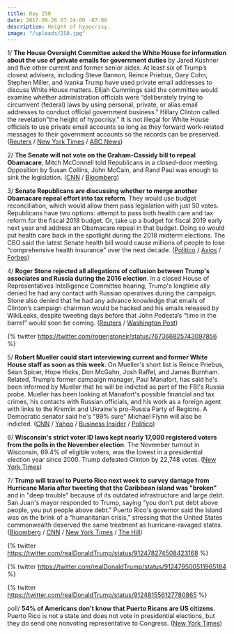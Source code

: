 ```yaml
---
title: Day 250
date: 2017-09-26 07:24:00 -07:00
description: Height of hypocrisy.
image: "/uploads/250.jpg"
---
```


1/ **The House Oversight Committee asked the White House for information about the use of private emails for government duties** by Jared Kushner and five other current and former senior aides. At least six of Trump’s closest advisers, including Steve Bannon, Reince Priebus, Gary Cohn, Stephen Miller, and Ivanka Trump have used private email addresses to discuss White House matters. Elijah Cummings said the committee would examine whether administration officials were “deliberately trying to circumvent (federal) laws by using personal, private, or alias email addresses to conduct official government business.” Hillary Clinton called the revelation"the height of hypocrisy." It is not illegal for White House officials to use private email accounts so long as they forward work-related messages to their government accounts so the records can be preserved. ([Reuters](https://www.reuters.com/article/us-usa-trump-emails/house-panel-probing-private-email-use-by-white-house-aides-idUSKCN1C101M) / [New York Times](https://www.nytimes.com/2017/09/25/us/politics/private-email-trump-kushner-bannon.html) / [ABC News](http://abcnews.go.com/Politics/hillary-clinton-slams-trump-admin-private-emails-height/story?id=50094787))

2/ **The Senate will not vote on the Graham-Cassidy bill to repeal Obamacare**, Mitch McConnell told Republicans in a closed-door meeting. Opposition by Susan Collins, John McCain, and Rand Paul was enough to sink the legislation. ([CNN](http://www.cnn.com/2017/09/26/politics/health-care-republican-senate-vote/index.html) / [Bloomberg](https://www.bloomberg.com/news/articles/2017-09-26/senate-gop-drops-obamacare-repeal-effort-for-lack-of-support))

3/ **Senate Republicans are discussing whether to merge another Obamacare repeal effort into tax reform**. They would use budget reconciliation, which would allow them pass legislation with just 50 votes. Republicans have two options: attempt to pass both health care and tax reform for the fiscal 2018 budget. Or, take up a budget for fiscal 2019 early next year and address an Obamacare repeal in that budget. Doing so would put health care back in the spotlight during the 2018 midterm elections. The CBO said the latest Senate health bill would cause millions of people to lose “comprehensive health insurance” over the next decade. ([Politico](http://www.politico.com/story/2017/09/25/obamacare-repeal-republicans-budget-243125) / [Axios](https://www.axios.com/some-republicans-want-to-combine-tax-and-health-care-in-18-budget-2489571972.html) / [Forbes](https://www.forbes.com/sites/brucejapsen/2017/09/25/cbo-graham-cassidy-trumpcare-bill-reduce-coverage-for-millions/#417b5ce97966))

4/ **Roger Stone rejected all allegations of collusion between Trump's associates and Russia during the 2016 election**. In a closed House of Representatives Intelligence Committee hearing, Trump's longtime ally denied he had any contact with Russian operatives during the campaign. Stone also denied that he had any advance knowledge that emails of Clinton’s campaign chairman would be hacked and his emails released by WikiLeaks, despite tweeting days before that John Podesta’s “time in the barrel” would soon be coming. ([Reuters](https://www.reuters.com/article/us-usa-trump-russia-stone/trump-ally-stone-flatly-rejects-allegations-of-russia-collusion-idUSKCN1C103S) / [Washington Post](https://www.washingtonpost.com/powerpost/roger-stone-plans-to-deny-collusion-evidence-of-russia-hacking-to-congress/2017/09/25/e0c0f074-a24f-11e7-b14f-f41773cd5a14_story.html))

{% twitter https://twitter.com/rogerjstonejr/status/767366825743097856 %}

5/ **Robert Mueller could start interviewing current and former White House staff as soon as this week**. On Mueller's short list is Reince Priebus, Sean Spicer, Hope Hicks, Don McGahn, Josh Raffel, and James Burnham. Related, Trump’s former campaign manager, Paul Manafort, has said he's been informed by Mueller that he will be indicted as part of the FBI's Russia probe. Mueller has been looking at Manafort's possible financial and tax crimes, his contacts with Russian officials, and his work as a foreign agent with links to the Kremlin and Ukraine's pro-Russia Party of Regions. A Democratic senator said he's "99% sure" Michael Flynn will also be indicted. ([CNN](http://www.cnn.com/2017/09/26/politics/white-house-special-counsel-robert-mueller/index.html?adkey=bn) / [Yahoo](https://www.yahoo.com/news/roger-stone-manaforts-mood-amazingly-good-despite-coming-indictment-223127822.html) / [Business Insider](http://www.businessinsider.com/roger-stone-manafort-confirmed-that-muellers-team-plans-to-indict-him-2017-9) / [Politico](http://www.politico.com/story/2017/09/26/indictments-michael-flynn-paul-manafort-richard-blumenthal-says-243158))

6/ **Wisconsin's strict voter ID laws kept nearly 17,000 registered voters from the polls in the November election**. The November turnout in Wisconsin, 69.4% of eligible voters, was the lowest in a presidential election year since 2000. Trump defeated Clinton by 22,748 votes. ([New York Times](https://www.nytimes.com/2017/09/25/us/wisconsin-voters.html))

7/ **Trump will travel to Puerto Rico next week to survey damage from Hurricane Maria after tweeting that the Caribbean island was "broken"** and in "deep trouble" because of its outdated infrastructure and large debt. San Juan's mayor responded to Trump, saying "you don't put debt above people, you put people above debt." Puerto Rico's governor said the island was on the brink of a “humanitarian crisis," stressing that the United States commonwealth deserved the same treatment as hurricane-ravaged states. ([Bloomberg](https://www.bloomberg.com/news/articles/2017-09-26/trump-says-he-will-survey-puerto-rico-storm-damage-next-tuesday) / [CNN](http://www.cnn.com/2017/09/26/politics/san-juan-mayor-puerto-rico-cnntv/) / [New York Times](https://www.nytimes.com/2017/09/25/us/puerto-rico-maria-fema-disaster-.html?_r=0) / [The Hill](http://thehill.com/homenews/administration/352388-trump-puerto-rico-is-in-deep-trouble-after-hurricane-destruction))

{% twitter https://twitter.com/realDonaldTrump/status/912478274508423168 %}

{% twitter https://twitter.com/realDonaldTrump/status/912479500511965184 %}

{% twitter https://twitter.com/realDonaldTrump/status/912481556127780865 %}

poll/ **54% of Americans don't know that Puerto Ricans are US citizens**. Puerto Rico is not a state and does not vote in presidential elections, but they do send one nonvoting representative to Congress. ([New York Times](https://www.nytimes.com/2017/09/26/upshot/nearly-half-of-americans-dont-know-people-in-puerto-ricoans-are-fellow-citizens.html))